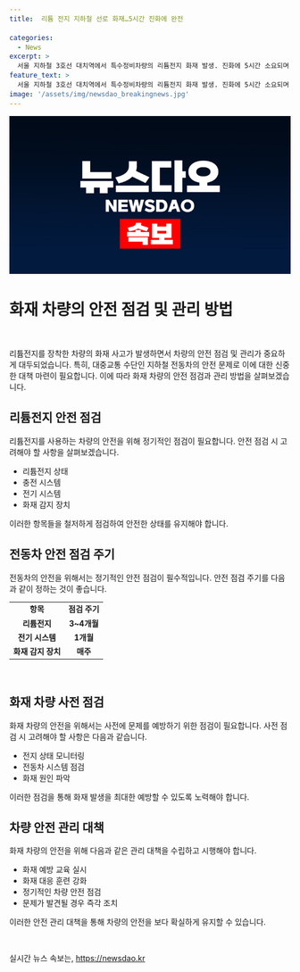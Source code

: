 ```yaml
---
title:  리튬 전지 지하철 선로 화재…5시간 진화에 완전

categories:
  - News
excerpt: >
  서울 지하철 3호선 대치역에서 특수정비차량의 리튬전지 화재 발생. 진화에 5시간 소요되며 인명 피해는 없었지만, 시민들의 우려 증폭. 전국적으로 이용 중인 리튬전지를 장착한 전동차들의 안전점검 필요성 부각. 화재 차량의 경우 사전에 문제 발견되지 않아 재발 방지대책 마련 필요. KBS뉴스 이원희 기자 보도.
feature_text: >
  서울 지하철 3호선 대치역에서 특수정비차량의 리튬전지 화재 발생. 진화에 5시간 소요되며 인명 피해는 없었지만, 시민들의 우려 증폭. 전국적으로 이용 중인 리튬전지를 장착한 전동차들의 안전점검 필요성 부각. 화재 차량의 경우 사전에 문제 발견되지 않아 재발 방지대책 마련 필요. KBS뉴스 이원희 기자 보도.
image: '/assets/img/newsdao_breakingnews.jpg'
---
```


<p><img src="/assets/img/newsdao_breakingnews.jpg" alt="cryptoinkorea 속보" /></p>

<h1>화재 차량의 안전 점검 및 관리 방법</h1>

<p data-ke-size="size16">&nbsp;</p>

<p>리튬전지를 장착한 차량의 화재 사고가 발생하면서 차량의 안전 점검 및 관리가 중요하게 대두되었습니다. 특히, 대중교통 수단인 지하철 전동차의 안전 문제로 이에 대한 신중한 대책 마련이 필요합니다. 이에 따라 화재 차량의 안전 점검과 관리 방법을 살펴보겠습니다.</p>

<h2 data-ke-size="size26">리튬전지 안전 점검</h2>

<p data-ke-size="size16">리튬전지를 사용하는 차량의 안전을 위해 정기적인 점검이 필요합니다. 안전 점검 시 고려해야 할 사항을 살펴보겠습니다.</p>

<ul>
<li>리튬전지 상태</li>
<li>충전 시스템</li>
<li>전기 시스템</li>
<li>화재 감지 장치</li>
</ul>

<p data-ke-size="size16">이러한 항목들을 철저하게 점검하여 안전한 상태를 유지해야 합니다.</p>

<h2 data-ke-size="size26">전동차 안전 점검 주기</h2>

<p data-ke-size="size16">전동차의 안전을 위해서는 정기적인 안전 점검이 필수적입니다. 안전 점검 주기를 다음과 같이 정하는 것이 좋습니다.</p>

<table>
<tbody>
<tr>
<td style="text-align: center; height: 17px;"><b>항목</b></td>
<td style="text-align: center; height: 17px;"><b>점검 주기</b></td>
</tr>
<tr>
<td style="text-align: center; height: 17px;"><b>리튬전지</b></td>
<td style="text-align: center; height: 17px;"><b>3~4개월</b></td>
</tr>
<tr>
<td style="text-align: center; height: 17px;"><b>전기 시스템</b></td>
<td style="text-align: center; height: 17px;"><b>1개월</b></td>
</tr>
<tr>
<td style="text-align: center; height: 17px;"><b>화재 감지 장치</b></td>
<td style="text-align: center; height: 17px;"><b>매주</b></td>
</tr>
</tbody>
</table>

<p data-ke-size="size16">&nbsp;</p>

<h2 data-ke-size="size26">화재 차량 사전 점검</h2>

<p data-ke-size="size16">화재 차량의 안전을 위해서는 사전에 문제를 예방하기 위한 점검이 필요합니다. 사전 점검 시 고려해야 할 사항은 다음과 같습니다.</p>

<ul>
<li>전지 상태 모니터링</li>
<li>전동차 시스템 점검</li>
<li>화재 원인 파악</li>
</ul>

<p data-ke-size="size16">이러한 점검을 통해 화재 발생을 최대한 예방할 수 있도록 노력해야 합니다.</p>

<h2 data-ke-size="size26">차량 안전 관리 대책</h2>

<p data-ke-size="size16">화재 차량의 안전을 위해 다음과 같은 관리 대책을 수립하고 시행해야 합니다.</p>

<ul>
<li>화재 예방 교육 실시</li>
<li>화재 대응 훈련 강화</li>
<li>정기적인 차량 안전 점검</li>
<li>문제가 발견될 경우 즉각 조치</li>
</ul>

<p data-ke-size="size16">이러한 안전 관리 대책을 통해 차량의 안전을 보다 확실하게 유지할 수 있습니다.</p>

<p data-ke-size="size16">&nbsp;</p>
실시간 뉴스 속보는, <a href="https://newsdao.kr" rel="dofollow">https://newsdao.kr</a>


